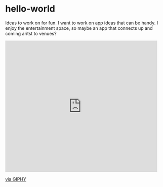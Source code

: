 # hello-world
Ideas to work on for fun.
I want to work on app ideas that can be handy. 
I enjoy the entertainment space, so maybe an app that connects up and coming aritst to venues? 

<iframe src="https://giphy.com/embed/UDjF1zMreMld6" width="480" height="416" frameBorder="0" class="giphy-embed" allowFullScreen></iframe><p><a href="https://giphy.com/gifs/film-vintage-UDjF1zMreMld6">via GIPHY</a></p>
